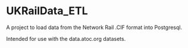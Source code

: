 UKRailData_ETL
==============

A project to load data from the Network Rail .CIF format into Postgresql.

Intended for use with the data.atoc.org datasets.
